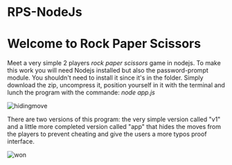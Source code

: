 # RPS-NodeJs
<h1>Welcome to Rock Paper Scissors</h1>

Meet a very simple 2 players <i>rock paper scissors</i> game in nodejs. To make this work you will need Nodejs installed but also the password-prompt module.
You shouldn't need to install it since it's in the folder. Simply download the zip, uncompress it, position yourself in it with the terminal and lunch the program with the commande:
<i>node app.js</i>

![hidingmove](https://user-images.githubusercontent.com/71637950/226200666-4eaa4a86-6c0f-4ec5-a65e-22a8fadbeb9e.png)

There are two versions of this program: the very simple version called "v1" and a little more completed version called "app" that hides the moves from the players to prevent cheating and give the users a more typos proof interface. 

![won](https://user-images.githubusercontent.com/71637950/226205293-8c364912-5b27-4263-9115-97fc4acf7e17.png)







